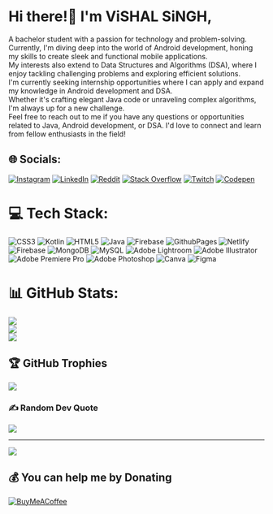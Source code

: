 
# Hi there!👋 I'm ViSHAL SiNGH,
A bachelor student with a passion for technology and problem-solving.<br>Currently, I'm diving deep into the world of Android development, honing my skills to create sleek and functional mobile applications.<br>My interests also extend to Data Structures and Algorithms (DSA), where I enjoy tackling challenging problems and exploring efficient solutions.<br>I'm currently seeking internship opportunities where I can apply and expand my knowledge in Android development and DSA.<br>Whether it's crafting elegant Java code or unraveling complex algorithms, I'm always up for a new challenge.<br>Feel free to reach out to me if you have any questions or opportunities related to Java, Android development, or DSA. I'd love to connect and learn from fellow enthusiasts in the field!<br>


## 🌐 Socials:
[![Instagram](https://img.shields.io/badge/Instagram-%23E4405F.svg?logo=Instagram&logoColor=white)](https://instagram.com/vishal_sin.23) [![LinkedIn](https://img.shields.io/badge/LinkedIn-%230077B5.svg?logo=linkedin&logoColor=white)](https://linkedin.com/in/xyz.com) [![Reddit](https://img.shields.io/badge/Reddit-%23FF4500.svg?logo=Reddit&logoColor=white)](https://reddit.com/user/xyz.com) [![Stack Overflow](https://img.shields.io/badge/-Stackoverflow-FE7A16?logo=stack-overflow&logoColor=white)](https://stackoverflow.com/users/xyz.com) [![Twitch](https://img.shields.io/badge/Twitch-%239146FF.svg?logo=Twitch&logoColor=white)](https://twitch.tv/zyx.com) [![Codepen](https://img.shields.io/badge/Codepen-000000?style=for-the-badge&logo=codepen&logoColor=white)](https://codepen.io/ayx.com) 

# 💻 Tech Stack:
![CSS3](https://img.shields.io/badge/css3-%231572B6.svg?style=for-the-badge&logo=css3&logoColor=white) ![Kotlin](https://img.shields.io/badge/kotlin-%237F52FF.svg?style=for-the-badge&logo=kotlin&logoColor=white) ![HTML5](https://img.shields.io/badge/html5-%23E34F26.svg?style=for-the-badge&logo=html5&logoColor=white) ![Java](https://img.shields.io/badge/java-%23ED8B00.svg?style=for-the-badge&logo=openjdk&logoColor=white) ![Firebase](https://img.shields.io/badge/firebase-%23039BE5.svg?style=for-the-badge&logo=firebase) ![GithubPages](https://img.shields.io/badge/github%20pages-121013?style=for-the-badge&logo=github&logoColor=white) ![Netlify](https://img.shields.io/badge/netlify-%23000000.svg?style=for-the-badge&logo=netlify&logoColor=#00C7B7) ![Firebase](https://img.shields.io/badge/Firebase-039BE5?style=for-the-badge&logo=Firebase&logoColor=white) ![MongoDB](https://img.shields.io/badge/MongoDB-%234ea94b.svg?style=for-the-badge&logo=mongodb&logoColor=white) ![MySQL](https://img.shields.io/badge/mysql-%2300000f.svg?style=for-the-badge&logo=mysql&logoColor=white) ![Adobe Lightroom](https://img.shields.io/badge/Adobe%20Lightroom-31A8FF.svg?style=for-the-badge&logo=Adobe%20Lightroom&logoColor=white) ![Adobe Illustrator](https://img.shields.io/badge/adobe%20illustrator-%23FF9A00.svg?style=for-the-badge&logo=adobe%20illustrator&logoColor=white) ![Adobe Premiere Pro](https://img.shields.io/badge/Adobe%20Premiere%20Pro-9999FF.svg?style=for-the-badge&logo=Adobe%20Premiere%20Pro&logoColor=white) ![Adobe Photoshop](https://img.shields.io/badge/adobe%20photoshop-%2331A8FF.svg?style=for-the-badge&logo=adobe%20photoshop&logoColor=white) ![Canva](https://img.shields.io/badge/Canva-%2300C4CC.svg?style=for-the-badge&logo=Canva&logoColor=white) ![Figma](https://img.shields.io/badge/figma-%23F24E1E.svg?style=for-the-badge&logo=figma&logoColor=white)
# 📊 GitHub Stats:
![](https://github-readme-stats.vercel.app/api?username=imvishalksingh&theme=radical&hide_border=false&include_all_commits=true&count_private=true)<br/>
![](https://github-readme-streak-stats.herokuapp.com/?user=imvishalksingh&theme=radical&hide_border=false)<br/>
![](https://github-readme-stats.vercel.app/api/top-langs/?username=imvishalksingh&theme=radical&hide_border=false&include_all_commits=true&count_private=true&layout=compact)

## 🏆 GitHub Trophies
![](https://github-profile-trophy.vercel.app/?username=imvishalksingh&theme=radical&no-frame=false&no-bg=true&margin-w=4)

### ✍️ Random Dev Quote
![](https://quotes-github-readme.vercel.app/api?type=horizontal&theme=radical)

---
[![](https://visitcount.itsvg.in/api?id=imvishalksingh&icon=0&color=0)](https://visitcount.itsvg.in)

  ## 💰 You can help me by Donating
  [![BuyMeACoffee](https://img.shields.io/badge/Buy%20Me%20a%20Coffee-ffdd00?style=for-the-badge&logo=buy-me-a-coffee&logoColor=black)](https://buymeacoffee.com/https://buymeacoffee.com/imvishal) 

  
<!-- Proudly created with GPRM ( https://gprm.itsvg.in ) -->
